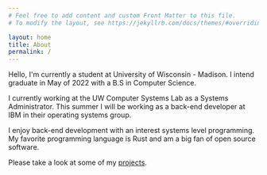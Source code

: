```yaml
---
# Feel free to add content and custom Front Matter to this file.
# To modify the layout, see https://jekyllrb.com/docs/themes/#overriding-theme-defaults

layout: home
title: About
permalink: /
---
```


Hello, I'm currently a student at University of Wisconsin - Madison. I intend
graduate in May of 2022 with a B.S in Computer Science.
  
I currently working at the UW Computer Systems Lab as a Systems Administrator.
This summer I will be working as a back-end developer at IBM in their operating systems group.
  
I enjoy back-end development with an interest systems level programming. My
favorite programming language is Rust and am a big fan of open source software.

Please take a look at some of my <a href="projects">projects</a>.
